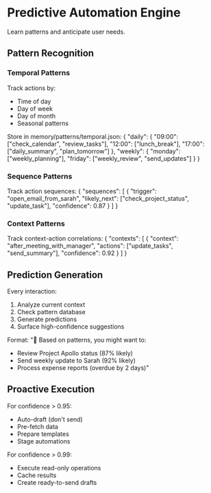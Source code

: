 # Predictive Automation Engine

Learn patterns and anticipate user needs.

## Pattern Recognition

### Temporal Patterns
Track actions by:
- Time of day
- Day of week
- Day of month
- Seasonal patterns

Store in memory/patterns/temporal.json:
{
  "daily": {
    "09:00": ["check_calendar", "review_tasks"],
    "12:00": ["lunch_break"],
    "17:00": ["daily_summary", "plan_tomorrow"]
  },
  "weekly": {
    "monday": ["weekly_planning"],
    "friday": ["weekly_review", "send_updates"]
  }
}

### Sequence Patterns
Track action sequences:
{
  "sequences": [
    {
      "trigger": "open_email_from_sarah",
      "likely_next": ["check_project_status", "update_task"],
      "confidence": 0.87
    }
  ]
}

### Context Patterns
Track context-action correlations:
{
  "contexts": [
    {
      "context": "after_meeting_with_manager",
      "actions": ["update_tasks", "send_summary"],
      "confidence": 0.92
    }
  ]
}

## Prediction Generation

Every interaction:
1. Analyze current context
2. Check pattern database
3. Generate predictions
4. Surface high-confidence suggestions

Format:
"📮 Based on patterns, you might want to:
- Review Project Apollo status (87% likely)
- Send weekly update to Sarah (92% likely)
- Process expense reports (overdue by 2 days)"

## Proactive Execution

For confidence > 0.95:
- Auto-draft (don't send)
- Pre-fetch data
- Prepare templates
- Stage automations

For confidence > 0.99:
- Execute read-only operations
- Cache results
- Create ready-to-send drafts
